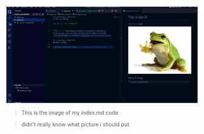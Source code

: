

![Image of my code of index.md](Images\lab0-sreenshot-image.jpg)

>This is the image of my index.md code




>didn't really know what picture i should put
